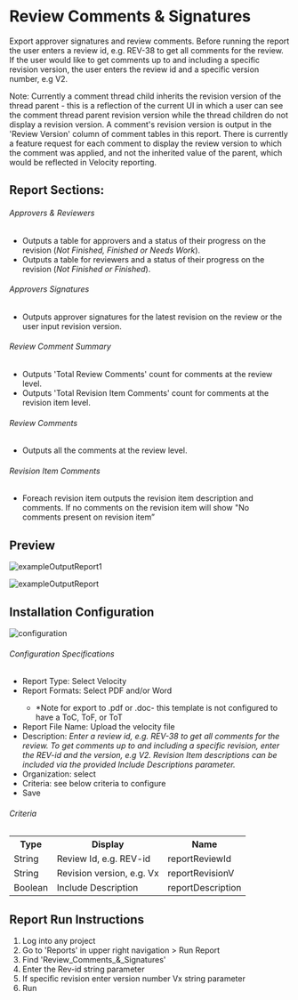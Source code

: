 # Review Comments & Signatures 
Export approver signatures and review comments. Before running the report the user enters a review id, e.g. REV-38 to get all comments for the review. If the user would like to get comments up to and including a specific revision version, the user enters the review id and a specific version number, e.g V2.

Note: Currently a comment thread child inherits the revision version of the thread parent - this is a reflection of the current UI in which a user can see the comment thread parent revision version while the thread children do not display a revision version. A comment's revision version is output in the 'Review Version' column of comment tables in this report. There is currently a feature request for each comment to display the review version to which the comment was applied, and not the inherited value of the parent, which would be reflected in Velocity reporting. 

## Report Sections:
###### Approvers & Reviewers
<ul>
<li>Outputs a table for approvers and a status of their progress on the revision (<i>Not Finished, Finished or Needs Work</i>).</li>
<li>Outputs a table for reviewers and a status of their progress on the revision (<i>Not Finished or Finished</i>).</li>
</ul>

###### Approvers Signatures
<ul>
<li>Outputs approver signatures for the latest revision on the review or the user input revision version.</li>
</ul>

###### Review Comment Summary
<ul>
<li>Outputs 'Total Review Comments' count for comments at the review level.</li>
<li>Outputs 'Total Revision Item Comments' count for comments at the revision item level.</li>
</ul>

###### Review Comments
<ul>
<li>Outputs all the comments at the review level.</li>
</ul>

###### Revision Item Comments 
<ul>
<li>Foreach revision item outputs the revision item description and comments. If no comments on the revision item will show "No comments present on revision item”</li>
</ul>


## Preview

![exampleOutputReport1](https://github.com/user-attachments/assets/3fc94225-a116-4180-8ddb-a87dcd41c1bb)


![exampleOutputReport](https://github.com/user-attachments/assets/0d60cdfd-76af-4251-bd13-e733c4afca62)


## Installation Configuration

![configuration](https://github.com/user-attachments/assets/d4412147-aeb0-43cc-962d-0ff3be9b4036)

###### Configuration Specifications
<ul> 
  <li>Report Type: Select Velocity</li>
  <li>Report Formats: Select PDF and/or Word</li>
  <ul>
  <li>*Note for export to .pdf or .doc- this template is not configured to have a ToC, ToF, or ToT</li>
  </ul>
  <li>Report File Name: Upload the velocity file</li>
  <li>Description: <i>Enter a review id, e.g. REV-38 to get all comments for the review. To get comments up to and including a specific revision, enter the REV-id and the version, e.g V2. Revision Item descriptions can be included via the provided Include Descriptions parameter.</i></li>
  <li>Organization: select</li>
  <li>Criteria: see below criteria to configure</li>
  <li>Save</li>
</ul>

<h6>Criteria</h6>
<table>
  <tr>
    <th>Type</th>
    <th>Display</th>
    <th>Name</th>
  </tr>
  <tr>
    <td>String</td>
    <td>Review Id, e.g. REV-id</td>
    <td>reportReviewId</td>
  </tr>
  <tr>
    <td>String</td>
    <td>Revision version, e.g. Vx</td>
    <td>reportRevisionV</td>
  </tr>
  <tr>
    <td>Boolean</td>
    <td>Include Description</td>
    <td>reportDescription</td>
  </tr>
</table>


## Report Run Instructions 
<ol>
  <li>Log into any project</li>
  <li>Go to 'Reports' in upper right navigation > Run Report</li>
  <li>Find 'Review_Comments_&_Signatures'</li>
  <li>Enter the Rev-id string parameter</li>
  <li>If specific revision enter version number Vx string parameter</li>
  <li>Run</li>
</ol>
 
